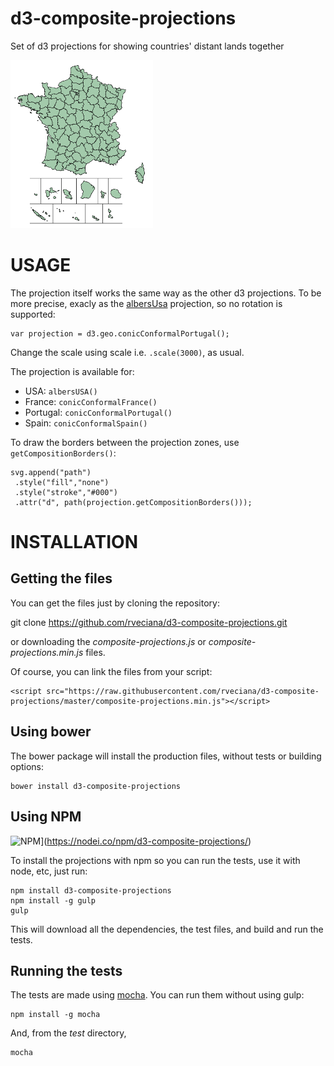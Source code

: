 # d3-composite-projections
Set of d3 projections for showing countries' distant lands together

![conicConformalFrance](/src/conicConformalFrance.png "Conic Conformal France example")

USAGE
=====

The projection itself works the same way as the other d3 projections. To be more precise, exacly as the [albersUsa](https://github.com/mbostock/d3/wiki/Geo-Projections#albersUsa) projection, so no rotation is supported:

    var projection = d3.geo.conicConformalPortugal();

Change the scale using scale i.e. `.scale(3000)`, as usual.

The projection is available for:

* USA: `albersUSA()`
* France: `conicConformalFrance()`
* Portugal: `conicConformalPortugal()`
* Spain: `conicConformalSpain()`

To draw the borders between the projection zones, use `getCompositionBorders()`:

    svg.append("path")
     .style("fill","none")
     .style("stroke","#000")
     .attr("d", path(projection.getCompositionBorders()));

INSTALLATION
============

Getting the files
-----------------

You can get the files just by cloning the repository:

  git clone https://github.com/rveciana/d3-composite-projections.git

or downloading the *composite-projections.js* or *composite-projections.min.js* files.

Of course, you can link the files from your script:

    <script src="https://raw.githubusercontent.com/rveciana/d3-composite-projections/master/composite-projections.min.js"></script>

Using bower
-----------

The bower package will install the production files, without tests or building options:

    bower install d3-composite-projections

Using NPM
---------

![NPM](https://nodei.co/npm/d3-composite-projections.png?downloads=true&stars=true)](https://nodei.co/npm/d3-composite-projections/)

To install the projections with npm so you can run the tests, use it with node, etc, just run:

    npm install d3-composite-projections
    npm install -g gulp
    gulp

This will download all the dependencies, the test files, and build and run the tests.

Running the tests
-----------------

The tests are made using [mocha](https://github.com/mochajs/mocha). You can run them without using gulp:

    npm install -g mocha

And, from the *test* directory,

    mocha
